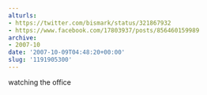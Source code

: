 ```yaml
---
alturls:
- https://twitter.com/bismark/status/321867932
- https://www.facebook.com/17803937/posts/856460159989
archive:
- 2007-10
date: '2007-10-09T04:48:20+00:00'
slug: '1191905300'
---
```


watching the office

